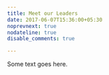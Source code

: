 ```yaml
---
title: Meet our Leaders
date: 2017-06-07T15:36:00+05:30
noprevnext: true
nodateline: true
disable_comments: true

---
```


Some text goes here.

